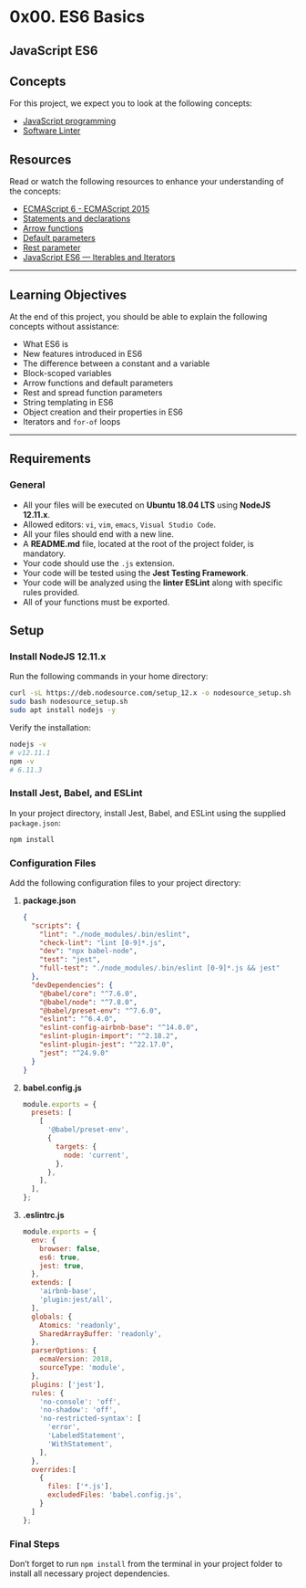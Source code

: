 # 0x00. ES6 Basics

## JavaScript ES6

## Concepts

For this project, we expect you to look at the following concepts:

- [JavaScript programming](https://intranet.alxswe.com/concepts/852)
- [Software Linter](https://intranet.alxswe.com/concepts/542)

## Resources

Read or watch the following resources to enhance your understanding of the concepts:

- [ECMAScript 6 - ECMAScript 2015](https://www.ecma-international.org/publications/standards/Ecma-262.htm)
- [Statements and declarations](https://developer.mozilla.org/en-US/docs/Web/JavaScript/Guide/Control_flow_and_error_handling#statements_and_declarations)
- [Arrow functions](https://developer.mozilla.org/en-US/docs/Web/JavaScript/Reference/Functions/Arrow_functions)
- [Default parameters](https://developer.mozilla.org/en-US/docs/Web/JavaScript/Reference/Functions/default_parameters)
- [Rest parameter](https://developer.mozilla.org/en-US/docs/Web/JavaScript/Reference/Functions/rest_parameters)
- [JavaScript ES6 — Iterables and Iterators](https://developer.mozilla.org/en-US/docs/Web/JavaScript/Guide/Iterators_and_Generators)

---

## Learning Objectives

At the end of this project, you should be able to explain the following concepts without assistance:

- What ES6 is
- New features introduced in ES6
- The difference between a constant and a variable
- Block-scoped variables
- Arrow functions and default parameters
- Rest and spread function parameters
- String templating in ES6
- Object creation and their properties in ES6
- Iterators and `for-of` loops

---

## Requirements

### General

- All your files will be executed on **Ubuntu 18.04 LTS** using **NodeJS 12.11.x**.
- Allowed editors: `vi`, `vim`, `emacs`, `Visual Studio Code`.
- All your files should end with a new line.
- A **README.md** file, located at the root of the project folder, is mandatory.
- Your code should use the `.js` extension.
- Your code will be tested using the **Jest Testing Framework**.
- Your code will be analyzed using the **linter ESLint** along with specific rules provided.
- All of your functions must be exported.

## Setup

### Install NodeJS 12.11.x

Run the following commands in your home directory:

```bash
curl -sL https://deb.nodesource.com/setup_12.x -o nodesource_setup.sh
sudo bash nodesource_setup.sh
sudo apt install nodejs -y
```

Verify the installation:

```bash
nodejs -v
# v12.11.1
npm -v
# 6.11.3
```

### Install Jest, Babel, and ESLint

In your project directory, install Jest, Babel, and ESLint using the supplied `package.json`:

```bash
npm install
```

### Configuration Files

Add the following configuration files to your project directory:

1. **package.json**
    ```json
    {
      "scripts": {
        "lint": "./node_modules/.bin/eslint",
        "check-lint": "lint [0-9]*.js",
        "dev": "npx babel-node",
        "test": "jest",
        "full-test": "./node_modules/.bin/eslint [0-9]*.js && jest"
      },
      "devDependencies": {
        "@babel/core": "^7.6.0",
        "@babel/node": "^7.8.0",
        "@babel/preset-env": "^7.6.0",
        "eslint": "^6.4.0",
        "eslint-config-airbnb-base": "^14.0.0",
        "eslint-plugin-import": "^2.18.2",
        "eslint-plugin-jest": "^22.17.0",
        "jest": "^24.9.0"
      }
    }
    ```

2. **babel.config.js**
    ```javascript
    module.exports = {
      presets: [
        [
          '@babel/preset-env',
          {
            targets: {
              node: 'current',
            },
          },
        ],
      ],
    };
    ```

3. **.eslintrc.js**
    ```javascript
    module.exports = {
      env: {
        browser: false,
        es6: true,
        jest: true,
      },
      extends: [
        'airbnb-base',
        'plugin:jest/all',
      ],
      globals: {
        Atomics: 'readonly',
        SharedArrayBuffer: 'readonly',
      },
      parserOptions: {
        ecmaVersion: 2018,
        sourceType: 'module',
      },
      plugins: ['jest'],
      rules: {
        'no-console': 'off',
        'no-shadow': 'off',
        'no-restricted-syntax': [
          'error',
          'LabeledStatement',
          'WithStatement',
        ],
      },
      overrides:[
        {
          files: ['*.js'],
          excludedFiles: 'babel.config.js',
        }
      ]
    };
    ```

### Final Steps

Don’t forget to run `npm install` from the terminal in your project folder to install all necessary project dependencies.

